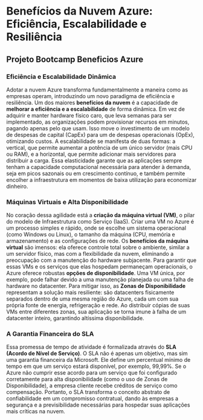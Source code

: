 # Benefícios da Nuvem Azure: Eficiência, Escalabilidade e Resiliência

## Projeto Bootcamp Beneficios Azure

### Eficiência e Escalabilidade Dinâmica

Adotar a nuvem Azure transforma fundamentalmente a maneira como as empresas operam, introduzindo um novo paradigma de eficiência e resiliência. Um dos maiores **benefícios da nuvem** é a capacidade de **melhorar a eficiência e a escalabilidade** de forma dinâmica. Em vez de adquirir e manter hardware físico caro, que leva semanas para ser implementado, as organizações podem provisionar recursos em minutos, pagando apenas pelo que usam. Isso move o investimento de um modelo de despesas de capital (CapEx) para um de despesas operacionais (OpEx), otimizando custos. A escalabilidade se manifesta de duas formas: a vertical, que permite aumentar a potência de um único servidor (mais CPU ou RAM), e a horizontal, que permite adicionar mais servidores para distribuir a carga. Essa elasticidade garante que as aplicações sempre tenham a capacidade computacional necessária para atender à demanda, seja em picos sazonais ou em crescimento contínuo, e também permite encolher a infraestrutura em momentos de baixa utilização para economizar dinheiro.

### Máquinas Virtuais e Alta Disponibilidade

No coração dessa agilidade está a **criação da máquina virtual (VM)**, o pilar do modelo de Infraestrutura como Serviço (IaaS). Criar uma VM no Azure é um processo simples e rápido, onde se escolhe um sistema operacional (como Windows ou Linux), o tamanho da máquina (CPU, memória e armazenamento) e as configurações de rede. Os **benefícios da máquina virtual** são imensos: ela oferece controle total sobre o ambiente, similar a um servidor físico, mas com a flexibilidade da nuvem, eliminando a preocupação com a manutenção do hardware subjacente. Para garantir que essas VMs e os serviços que elas hospedam permaneçam operacionais, o Azure oferece robustas **opções de disponibilidade**. Uma VM única, por exemplo, pode falhar devido a uma manutenção planejada ou uma falha de hardware no datacenter. Para mitigar isso, as **Zonas de Disponibilidade** representam a solução mais resiliente: são datacenters fisicamente separados dentro de uma mesma região do Azure, cada um com sua própria fonte de energia, refrigeração e rede. Ao distribuir cópias de suas VMs entre diferentes zonas, sua aplicação se torna imune à falha de um datacenter inteiro, garantindo altíssima disponibilidade.

### A Garantia Financeira do SLA

Essa promessa de tempo de atividade é formalizada através do **SLA (Acordo de Nível de Serviço)**. O SLA não é apenas um objetivo, mas sim uma garantia financeira da Microsoft. Ele define um percentual mínimo de tempo em que um serviço estará disponível, por exemplo, 99,99%. Se o Azure não cumprir esse acordo para um serviço que foi configurado corretamente para alta disponibilidade (como o uso de Zonas de Disponibilidade), a empresa cliente recebe créditos de serviço como compensação. Portanto, o SLA transforma o conceito abstrato de confiabilidade em um compromisso contratual, dando às empresas a segurança e a previsibilidade necessárias para hospedar suas aplicações mais críticas na nuvem.
